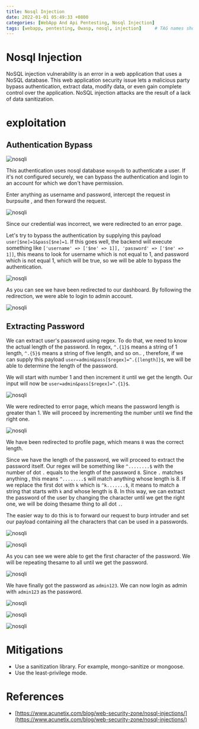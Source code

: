 ```yaml
---
title: Nosql Injection
date: 2022-01-01 05:49:33 +0800
categories: [WebApp And Api Pentesting, Nosql Injection]
tags: [webapp, pentesting, Owasp, nosql, injection]     # TAG names should always be lowercase
---
```


# Nosql Injection

NoSQL injection vulnerability is an error in a web application that uses a NoSQL database. This web application security issue lets a malicious party bypass authentication, extract data, modify data, or even gain complete control over the application. NoSQL injection attacks are the result of a lack of data sanitization.

# exploitation

## Authentication Bypass

![nosqli](https://raw.githubusercontent.com/cyberkhalid/cyberkhalid.github.io/main/assets/img/ipentest/nosql1.png)

This authentication uses nosql database `mongodb` to authenticate a user. If it's not configured securely, we can bypass the authentication and login to an account for which we don't have permission. 

Enter anything as username and password, intercept the request in burpsuite , and then forward the request.

![nosqli](https://raw.githubusercontent.com/cyberkhalid/cyberkhalid.github.io/main/assets/img/ipentest/nosql3.png)

Since our credential was incorrect, we were redirected to an error page.

Let's try to bypass the authentication by supplying this payload `user[$ne]=1&pass[$ne]=1`. If this goes well, the backend will execute something like `['username' => ['$ne' => 1]], 'password' => ['$ne' => 1]]`, this means to look for username which is not equal to 1, and password which is not equal 1, which will be true, so we will be able to bypass the authentication.

![nosqli](https://raw.githubusercontent.com/cyberkhalid/cyberkhalid.github.io/main/assets/img/ipentest/nosql4.png)

As you can see we have been redirected to our dashboard. By following the redirection, we were able to login to admin account.

![nosqli](https://raw.githubusercontent.com/cyberkhalid/cyberkhalid.github.io/main/assets/img/ipentest/nosql5.png)

## Extracting Password

We can extract user's password using regex. To do that, we need to know the actual length of the password. In regex, `^.{1}$` means a string of 1 length, `^.{5}$` means a string of five length, and so on.. , therefore, if we can supply this payload `user=admin&pass[$regex]=^.{[length]}$`, we will be able to determine the length of the password.

We will start with number 1 and then increment it until we get the length. Our input will now be `user=admin&pass[$regex]=^.{1}$`.

![nosqli](https://raw.githubusercontent.com/cyberkhalid/cyberkhalid.github.io/main/assets/img/ipentest/nosql6.png)

We were redirected to error page, which means the password length is greater than 1. We will proceed by incrementing the number until we find the right one.

![nosqli](https://raw.githubusercontent.com/cyberkhalid/cyberkhalid.github.io/main/assets/img/ipentest/nosql7.png)

We have been redirected to profile page, which means `8` was the correct length.

Since we have the length of the password, we will proceed to extract the password itself. Our regex will be something like `^........$` with the number of dot `.` equals to the length of the password `8`. Since `.` matches anything , this means `^........$`  will match anything whose length is 8. If we replace the first dot with `k` which is `^k.......$`, it means to match a string that starts with `k` and whose length is 8. In this way, we can extract the password of the user by changing the character until we get the right one, we will be doing thesame thing to all dot `.`.

The easier way to do this is to forward our request to burp intruder and set our payload containing all the characters that can be used in a passwords.

![nosqli](https://raw.githubusercontent.com/cyberkhalid/cyberkhalid.github.io/main/assets/img/ipentest/nosql8.png)

![nosqli](https://raw.githubusercontent.com/cyberkhalid/cyberkhalid.github.io/main/assets/img/ipentest/nosql9.png)

As you can see we were able to get the first character of the password. We will be repeating thesame to all until we get the password.

![nosqli](https://raw.githubusercontent.com/cyberkhalid/cyberkhalid.github.io/main/assets/img/ipentest/nosql9.png)

We have finally got the password as `admin123`. We can now login as admin with `admin123` as the password.

![nosqli](https://raw.githubusercontent.com/cyberkhalid/cyberkhalid.github.io/main/assets/img/ipentest/nosql10.png)

![nosqli](https://raw.githubusercontent.com/cyberkhalid/cyberkhalid.github.io/main/assets/img/ipentest/nosql11.png)

![nosqli](https://raw.githubusercontent.com/cyberkhalid/cyberkhalid.github.io/main/assets/img/ipentest/nosql5.png)

# Mitigations

- Use a sanitization library. For example, mongo-sanitize or mongoose.
- Use the least-privilege mode.

# References

- [https://www.acunetix.com/blog/web-security-zone/nosql-injections/](https://www.acunetix.com/blog/web-security-zone/nosql-injections/)

